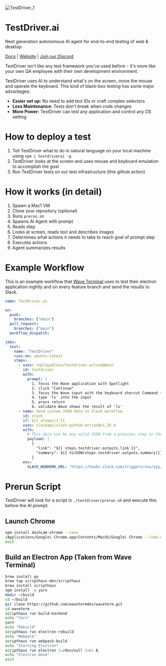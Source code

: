 ![TestDriver_1](https://github.com/dashcamio/testdriver/assets/318295/2a0ad981-8504-46f0-ad97-60cb6c26f1e7)

# TestDriver.ai

Next generation autonomous AI agent for end-to-end testing of web & desktop

[Docs]([https://docs.testdriver.ai) | [Website](https://testdriver.ai) | [Join our Discord](https://discord.gg/ZjhBsJc5)

TestDriver isn't like any test framework you've used before - it's more like your own QA employee with their own development environment. 

TestDriver uses AI to understand what's on the screen, move the mouse and operate the keyboard. This kind of black-box testing has some major advantages:

- **Easier set up:** No need to add test IDs or craft complex selectors
- **Less Maintenance:** Tests don't break when code changes
- **More Power:** TestDriver can test any application and control any OS setting

# How to deploy a test

1. Tell TestDriver what to do in natural language on your local machine using `npm i testdriverai -g` 
2. TestDriver looks at the screen and uses mouse and keyboard emulation to accomplish the goal
3. Run TestDriver tests on our test infrastructure (this github action)

# How it works (in detail)

1. Spawn a Mac1 VM
2. Clone your repository (optional)
4. Runs `prerun.sh`
5. Spawns AI Agent with prompt
6. Reads step
7. Looks at screen, reads text and describes images
8. Determines what actions it needs to take to reach goal of prompt step
9. Executes actions
10. Agent summarizes results

# Example Workflow

This is an example workflow that [Wave Terminal](https://github.com/wavetermdev/waveterm) uses to test their electron application nightly and on every feature branch and send the results to Slack.

```yml
name: TestDriver.ai

on:
  push:
    branches: ["main"]
  pull_request:
    branches: ["main"]
  workflow_dispatch:

jobs:
  test:
    name: "TestDriver"
    runs-on: ubuntu-latest
    steps:
      - uses: replayableio/testdriver-action@main
        id: testdriver
        with:
          prompt: |
            1. focus the Wave application with Spotlight
            2. click "Continue"
            3. focus the Wave input with the keyboard shorcut Command + I
            4. type 'ls' into the input
            5. press return
            6. validate Wave shows the result of 'ls'
      - name: Send custom JSON data to Slack workflow
        id: slack
        if: ${{ always() }}
        uses: slackapi/slack-github-action@v1.25.0
        with:
          # This data can be any valid JSON from a previous step in the GitHub Action
          payload: |
            {
              "link": "${{ steps.testdriver.outputs.link }}",
              "summary": ${{ toJSON(steps.testdriver.outputs.summary)}}
            }
        env:
          SLACK_WEBHOOK_URL: "https://hooks.slack.com/triggers/xxx/yyy/zzz"
```

# Prerun Script

TestDriver will look for a script in `./testdriver/prerun.sh` and execute this before the AI prompt.

## Launch Chrome

```sh
npm install dashcam-chrome --save
/Applications/Google\ Chrome.app/Contents/MacOS/Google\ Chrome --load-extension=./node_modules/dashcam-chrome/build/ 1>/dev/null 2>&1 &
exit
```

## Build an Electron App (Taken from Wave Terminal)

```sh
brew install go
brew tap scripthaus-dev/scripthaus
brew install scripthaus
npm install -g yarn
mkdir ~/build
cd ~/build
git clone https://github.com/wavetermdev/waveterm.git
cd waveterm
scripthaus run build-backend
echo "Yarn"
yarn
echo "Rebuild"
scripthaus run electron-rebuild
echo "Webpack"
scripthaus run webpack-build
echo "Starting Electron"
scripthaus run electron 1>/dev/null 2>&1 &
echo "Electron Done"
exit
```

